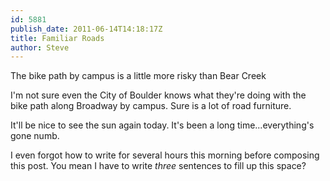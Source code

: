 ```yaml
---
id: 5881
publish_date: 2011-06-14T14:18:17Z
title: Familiar Roads
author: Steve
---
```

The bike path by campus is a little more risky than Bear Creek

I'm not sure even the City of Boulder knows what they're doing with the bike path along Broadway by campus. Sure is a lot of road furniture.

It'll be nice to see the sun again today. It's been a long time...everything's gone numb.

I even forgot how to write for several hours this morning before composing this post. You mean I have to write _three_ sentences to fill up this space?